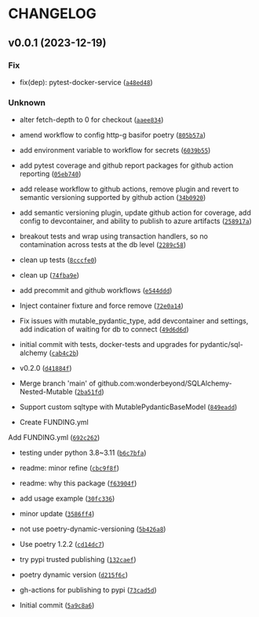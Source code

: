 # CHANGELOG



## v0.0.1 (2023-12-19)

### Fix

* fix(dep): pytest-docker-service ([`a48ed48`](https://github.com/sstorey-bma/SQLAlchemy-Nested-Mutable/commit/a48ed488018eac0888217be7e6004963e50785b5))

### Unknown

* alter fetch-depth to 0 for checkout ([`aaee834`](https://github.com/sstorey-bma/SQLAlchemy-Nested-Mutable/commit/aaee8346012ef533e727871c8de667f99a82c0f7))

* amend workflow to config http-g basifor poetry ([`805b57a`](https://github.com/sstorey-bma/SQLAlchemy-Nested-Mutable/commit/805b57af0ffa132f7f15d1fca0efff00b1d80648))

* add environment variable to workflow for secrets ([`6039b55`](https://github.com/sstorey-bma/SQLAlchemy-Nested-Mutable/commit/6039b556d3713af14f74871641dfdabfe05ac97f))

* add pytest coverage and github report packages for github action reporting ([`05eb740`](https://github.com/sstorey-bma/SQLAlchemy-Nested-Mutable/commit/05eb740a0f80d623423847ac477b07043ccb40ab))

* add release workflow to github actions, remove plugin and revert to semantic versioning supported by github action ([`34b0920`](https://github.com/sstorey-bma/SQLAlchemy-Nested-Mutable/commit/34b09208155248ce581c5c53c0fc893e20c9bbff))

* add semantic versioning plugin, update github action for coverage, add config to devcontainer, and ability to publish to azure artifacts ([`258917a`](https://github.com/sstorey-bma/SQLAlchemy-Nested-Mutable/commit/258917a8c91d5591da77a2168fcbeb995d8e2fbe))

* breakout tests and wrap using transaction handlers, so no contamination across tests at the db level ([`2289c58`](https://github.com/sstorey-bma/SQLAlchemy-Nested-Mutable/commit/2289c581f7b68ce7dddca75470336e7d9296ccae))

* clean up tests ([`8cccfe0`](https://github.com/sstorey-bma/SQLAlchemy-Nested-Mutable/commit/8cccfe0db2e564c7982d4bba4bce0d25cf223031))

* clean up ([`74fba9e`](https://github.com/sstorey-bma/SQLAlchemy-Nested-Mutable/commit/74fba9ee85fc434b0bb36331f5ce07ea2469a7ab))

* add precommit and github workflows ([`e544ddd`](https://github.com/sstorey-bma/SQLAlchemy-Nested-Mutable/commit/e544ddd6c9a558e956a89f2c9c2b99fd444ca169))

* Inject container fixture and force remove ([`72e0a14`](https://github.com/sstorey-bma/SQLAlchemy-Nested-Mutable/commit/72e0a144278571208ed8c2d5d057fa393b648dbc))

* Fix issues with mutable_pydantic_type, add devcontainer and settings, add indication of waiting for db to connect ([`49d6d6d`](https://github.com/sstorey-bma/SQLAlchemy-Nested-Mutable/commit/49d6d6d0bc29f741290238e3eb5fc8bd8ed9c704))

* initial commit with tests, docker-tests and upgrades for pydantic/sql-alchemy ([`cab4c2b`](https://github.com/sstorey-bma/SQLAlchemy-Nested-Mutable/commit/cab4c2b200c0fc1d0252a96fa61e6321926ef917))

* v0.2.0 ([`d41884f`](https://github.com/sstorey-bma/SQLAlchemy-Nested-Mutable/commit/d41884f913ce3a7662860d5f69000ac94463326a))

* Merge branch &#39;main&#39; of github.com:wonderbeyond/SQLAlchemy-Nested-Mutable ([`2ba51fd`](https://github.com/sstorey-bma/SQLAlchemy-Nested-Mutable/commit/2ba51fd7799c0f8fea60f695cd7713ed4a8f45e3))

* Support custom sqltype with MutablePydanticBaseModel ([`849eadd`](https://github.com/sstorey-bma/SQLAlchemy-Nested-Mutable/commit/849eaddf5333c4e9dd43df93aced3867331df321))

* Create FUNDING.yml

Add FUNDING.yml ([`692c262`](https://github.com/sstorey-bma/SQLAlchemy-Nested-Mutable/commit/692c2629ffee840eb3b05ff1d7e6d8e579f4f7b6))

* testing under python 3.8~3.11 ([`b6c7bfa`](https://github.com/sstorey-bma/SQLAlchemy-Nested-Mutable/commit/b6c7bfae7fd80f97bff3313c26a23dd00db480c9))

* readme: minor refine ([`cbc9f8f`](https://github.com/sstorey-bma/SQLAlchemy-Nested-Mutable/commit/cbc9f8f1e55536bf648e182fd28952bae58fbee2))

* readme: why this package ([`f63904f`](https://github.com/sstorey-bma/SQLAlchemy-Nested-Mutable/commit/f63904f050159a7eb62f5df7ef2f2f6fbbe0fbd0))

* add usage example ([`30fc336`](https://github.com/sstorey-bma/SQLAlchemy-Nested-Mutable/commit/30fc336e026408ad28ecfac9726ab59c7e864717))

* minor update ([`3586ff4`](https://github.com/sstorey-bma/SQLAlchemy-Nested-Mutable/commit/3586ff417c2ab218b1fb06a4a299cafbb7baf93a))

* not use poetry-dynamic-versioning ([`5b426a8`](https://github.com/sstorey-bma/SQLAlchemy-Nested-Mutable/commit/5b426a8a86348a99b1ad9fe244a2bb2a4c455869))

* Use poetry 1.2.2 ([`cd14dc7`](https://github.com/sstorey-bma/SQLAlchemy-Nested-Mutable/commit/cd14dc72710a2b74a96e9b36e6ec250b7b5dcf86))

* try pypi trusted publishing ([`132caef`](https://github.com/sstorey-bma/SQLAlchemy-Nested-Mutable/commit/132caef9a3be2f0b7515786a6ea4269c0aa28958))

* poetry dynamic version ([`d215f6c`](https://github.com/sstorey-bma/SQLAlchemy-Nested-Mutable/commit/d215f6cadf78965f1f4bf52a912e38a4f8cd9e4e))

* gh-actions for publishing to pypi ([`73cad5d`](https://github.com/sstorey-bma/SQLAlchemy-Nested-Mutable/commit/73cad5de797348d04138c4a09c0862d370b48f8c))

* Initial commit ([`5a9c8a6`](https://github.com/sstorey-bma/SQLAlchemy-Nested-Mutable/commit/5a9c8a6813c16948fce094a4d5472190c51d39a0))
